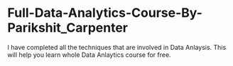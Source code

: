 # Full-Data-Analytics-Course-By-Parikshit_Carpenter
I have completed all the techniques that are involved in Data Anlaysis. This will help you learn whole Data Anlaytics course for free.
